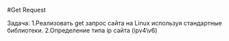 #Get Request

Задача:
1.Реализовать get запрос сайта на Linux используя стандартные библиотеки.
2.Определение типа ip сайта (ipv4\v6)
